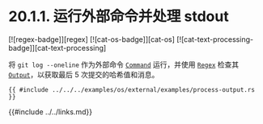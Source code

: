 # 20.1.1. 运行外部命令并处理 stdout

[![regex-badge]][regex] [![cat-os-badge]][cat-os] [![cat-text-processing-badge]][cat-text-processing]

将 `git log --oneline` 作为外部命令 [`Command`] 运行，并使用 [`Regex`] 检查其 [`Output`]，以获取最后 5 次提交的哈希值和消息。

```rust,edition2018,no_run
{{ #include ../../../examples/os/external/examples/process-output.rs }}
```

[`Command`]: https://doc.rust-lang.org/std/process/struct.Command.html
[`Output`]: https://doc.rust-lang.org/std/process/struct.Output.html
[`Regex`]: https://docs.rs/regex/*/regex/struct.Regex.html

{{#include ../../links.md}}
